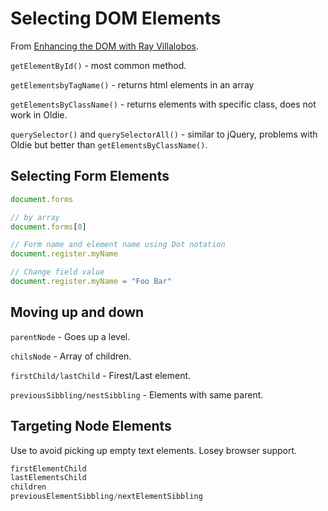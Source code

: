 # Selecting DOM Elements

From [Enhancing the DOM with Ray Villalobos](http://www.lynda.com/HTML-tutorials/JavaScript-Enhancing-DOM/122462-2.html).

```getElementById()``` - most common method.

```getElementsbyTagName()``` - returns html elements in an array

```getElementsByClassName()``` - returns elements with specific class, does not work in Oldie. 

```querySelector()``` and ```querySelectorAll()``` - similar to jQuery, problems with Oldie but better than ```getElementsByClassName()```.

## Selecting Form Elements

```js
document.forms

// by array
document.forms[0]

// Form name and element name using Dot notation
document.register.myName 

// Change field value
document.register.myName = "Foo Bar"
```

## Moving up and down

```parentNode``` - Goes up a level.

```chilsNode``` - Array of children.

```firstChild/lastChild``` - Firest/Last element.

```previousSibbling/nestSibbling``` - Elements with same parent.

## Targeting Node Elements

Use to avoid picking up empty text elements. Losey browser support.

```js
firstElementChild
lastElementsChild
children
previousElementSibbling/nextElementSibbling
```





